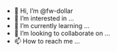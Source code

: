 - 👋 Hi, I’m @fw-dollar
- 👀 I’m interested in ...
- 🌱 I’m currently learning ...
- 💞️ I’m looking to collaborate on ...
- 📫 How to reach me ...

<!---
fw-dollar/fw-dollar is a ✨ special ✨ repository because its `README.md` (this file) appears on your GitHub profile.
You can click the Preview link to take a look at your changes.
--->
